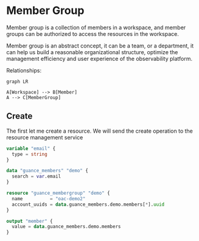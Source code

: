 # Member Group

Member group is a collection of members in a workspace, and member groups can be authorized to access the resources in
the workspace.

Member group is an abstract concept, it can be a team, or a department, it can help us build a reasonable organizational
structure, optimize the management efficiency and user experience of the observability platform.

Relationships:

```mermaid
graph LR

A[Workspace] --> B[Member]
A --> C[MemberGroup]
```

## Create

The first let me create a resource. We will send the create operation to the resource management service

```terraform
variable "email" {
  type = string
}

data "guance_members" "demo" {
  search = var.email
}

resource "guance_membergroup" "demo" {
  name          = "oac-demo2"
  account_uuids = data.guance_members.demo.members[*].uuid
}

output "member" {
  value = data.guance_members.demo.members
}
```

